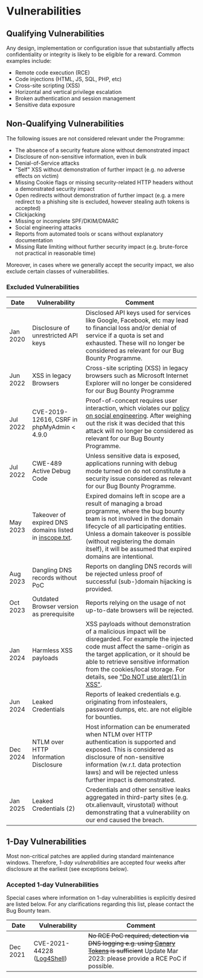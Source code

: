 # Vulnerabilities

## Qualifying Vulnerabilities
Any design, implementation or configuration issue that substantially 
affects confidentiality or integrity is likely to be eligible for a 
reward. Common examples include: 

 * Remote code execution (RCE)
 * Code injections (HTML, JS, SQL, PHP, etc)
 * Cross-site scripting (XSS)
 * Horizontal and vertical privilege escalation
 * Broken authentication and session management
 * Sensitive data exposure

## Non-Qualifying Vulnerabilities
The following issues are not considered relevant under the Programme:

 * The absence of a security feature alone without demonstrated impact 
 * Disclosure of non-sensitive information, even in bulk
 * Denial-of-Service attacks
 * "Self" XSS without demonstration of further impact (e.g. no adverse effects on victim)
 * Missing Cookie flags or missing security-related HTTP headers without 
a demonstrated security impact 
 * Open redirects without demonstration of further impact (e.g. a mere redirect to a phishing
site is excluded, however stealing auth tokens is accepted)
 * Clickjacking
 * Missing or incomplete SPF/DKIM/DMARC
 * Social engineering attacks
 * Reports from automated tools or scans without explanatory documentation
 * Missing Rate limiting without further security impact (e.g. brute-force not practical
 in reasonable time)

Moreover, in cases where we generally accept the security impact, we 
also exclude certain classes of vulnerabilities.

### Excluded Vulnerabilities

| Date | Vulnerability | Comment |
| --- | --- | --- |
| Jan 2020 | Disclosure of unrestricted API keys | Disclosed API keys used for services like Google, Facebook, etc may lead to financial loss and/or denial of service if a quota is set and exhausted. These will no longer be considered as relevant for our Bug Bounty Programme. |
| Jun 2022 | XSS in legacy Browsers | Cross-site scripting (XSS) in legacy browsers such as Microsoft Internet Explorer will no longer be considered for our Bug Bounty Programme |
| Jul 2022 | CVE-2019-12616, CSRF in phpMyAdmin < 4.9.0 | Proof-of-concept requires user interaction, which violates our [policy on social engineering](https://github.com/swisscom/bugbounty#547-social-engineering). After weighing out the risk it was decided that this attack will no longer be considered as relevant for our Bug Bounty Programme. |
| Jul 2022 | CWE-489 Active Debug Code | Unless sensitive data is exposed, applications running with debug mode turned on do not constitute a security issue considered as relevant for our Bug Bounty Programme. |
| May 2023 | Takeover of expired DNS domains listed in [inscope.txt](https://github.com/swisscom/bugbounty/blob/main/scope/inscope.txt). | Expired domains left in scope are a result of managing a broad programme, where the bug bounty team is not involved in the domain lifecycle of all participating entities. Unless a domain takeover is possible (without registering the domain itself), it will be assumed that expired domains are intentional. |
| Aug 2023 | Dangling DNS records without PoC | Reports on dangling DNS records will be rejected unless proof of successful (sub-)domain hijacking is provided. |
| Oct 2023 | Outdated Browser version as prerequisite | Reports relying on the usage of not up-to-date browsers will be rejected. |
| Jan 2024 | Harmless XSS payloads | XSS payloads without demonstration of a malicious impact will be disregarded. For example the injected code must affect the same-origin as the target application, or it should be able to retrieve sensitive information from the cookies/local storage. For details, see ["Do NOT use alert(1) in XSS"](https://liveoverflow.com/do-not-use-alert-1-in-xss/).|
| Jun 2024 | Leaked Credentials | Reports of leaked credentials e.g. originating from infostealers, password dumps, etc. are not eligible for bounties. |
| Dec 2024 | NTLM over HTTP Information Disclosure | Host information can be enumerated when NTLM over HTTP authentication is supported and exposed. This is considered as disclosure of non-sensitive information (w.r.t. data protection laws) and will be rejected unless further impact is demonstrated. |
| Jan 2025 | Leaked Credentials (2) | Credentials and other sensitive leaks aggregated in third-party sites (e.g. otx.alienvault, virustotal) without demonstrating that a vulnerability on our end caused the breach. |

## 1-Day Vulnerabilities
Most non-critical patches are applied during standard maintenance 
windows. Therefore, *1-day vulnerabilities* are accepted four weeks 
after disclosure at the earliest (see exceptions below). 

### Accepted 1-day Vulnerabilities
Special cases where information on 1-day vulnerabilities is explicitly 
desired are listed below. For any clarifications regarding this list, 
please contact the Bug Bounty team. 

| Date | Vulnerability | Comment |
| --- | --- | --- |
| Dec 2021 | CVE-2021-44228 ([Log4Shell](https://www.lunasec.io/docs/blog/log4j-zero-day/)) | ~~No RCE PoC required, detection via DNS logging e.g. using [Canary Tokens](https://canarytokens.org/) is sufficient~~ Update Mar 2023: please provide a RCE PoC if possible. |
